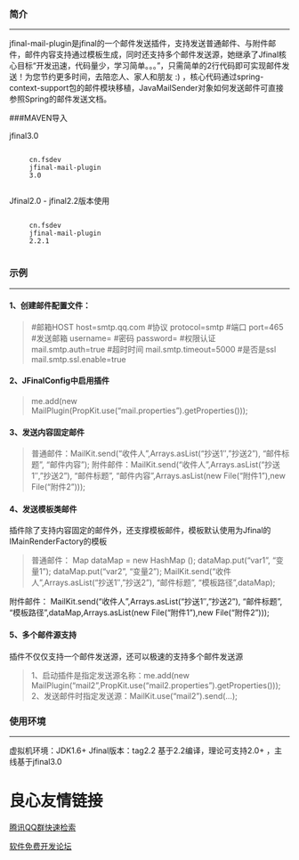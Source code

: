 ### 简介
---------------
jfinal-mail-plugin是jfinal的一个邮件发送插件，支持发送普通邮件、与附件邮件，邮件内容支持通过模板生成，同时还支持多个邮件发送源，她继承了Jfinal核心目标“开发迅速，代码量少，学习简单。。。”，只需简单的2行代码即可实现邮件发送！为您节约更多时间，去陪恋人、家人和朋友 :) ，核心代码通过spring-context-support包的邮件模块移植，JavaMailSender对象如何发送邮件可直接参照Spring的邮件发送文档。

###MAVEN导入

jfinal3.0
```
 
	 cn.fsdev 
	 jfinal-mail-plugin 
	 3.0 
 
```

Jfinal2.0 - jfinal2.2版本使用
```
 
	 cn.fsdev 
	 jfinal-mail-plugin 
	 2.2.1 
 
```

### 示例
-------------
#### 1、创建邮件配置文件：

> \#邮箱HOST
host=smtp.qq.com
\#协议
protocol=smtp
\#端口
port=465
\#发送邮箱
username=
\#密码
password=
\#权限认证
mail.smtp.auth=true
\#超时时间
mail.smtp.timeout=5000
\#是否是ssl
mail.smtp.ssl.enable=true

#### 2、JFinalConfig中启用插件
> me.add(new MailPlugin(PropKit.use(“mail.properties”).getProperties()));

#### 3、发送内容固定邮件
> 普通邮件：MailKit.send(“收件人”,Arrays.asList(“抄送1″,”抄送2”), “邮件标题”, “邮件内容”);
  附件邮件：MailKit.send(“收件人”,Arrays.asList(“抄送1″,”抄送2”), “邮件标题”, “邮件内容”,Arrays.asList(new File(“附件1”),new File(“附件2”)));

#### 4、发送模板类邮件
插件除了支持内容固定的邮件外，还支撑模板邮件，模板默认使用为Jfinal的IMainRenderFactory的模板
> 普通邮件：
    Map  dataMap = new HashMap ();
    dataMap.put(“var1”, “变量1”);
    dataMap.put(“var2”, “变量2”);
    MailKit.send(“收件人”,Arrays.asList(“抄送1″,”抄送2”), “邮件标题”, “模板路径”,dataMap);

  附件邮件：
    MailKit.send(“收件人”,Arrays.asList(“抄送1″,”抄送2”), “邮件标题”, “模板路径”,dataMap,Arrays.asList(new File(“附件1”),new File(“附件2”)));

#### 5、多个邮件源支持
插件不仅仅支持一个邮件发送源，还可以极速的支持多个邮件发送源
> 1、启动插件是指定发送源名称：me.add(new MailPlugin(“mail2”,PropKit.use(“mail2.properties”).getProperties()));
  2、发送邮件时指定发送源：MailKit.use(“mail2”).send(…);

### 使用环境
-------------
虚拟机环境：JDK1.6+
Jfinal版本：tag2.2 基于2.2编译，理论可支持2.0+ ，主线基于jfinal3.0



 # 良心友情链接

[腾讯QQ群快速检索](http://u.720life.cn/s/8cf73f7c)

[软件免费开发论坛](http://u.720life.cn/s/bbb01dc0)